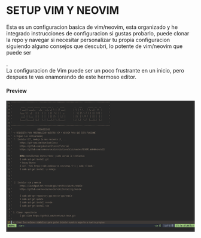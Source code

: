# SETUP  VIM Y NEOVIM
<p>Esta es un configuracion basica de vim/neovim, esta organizado y he integrado instrucciones de configuracion si gustas probarlo, puede clonar la repo y navegar si necesitar personalizar tu propia configuracion siguiendo alguno consejos que descubri, lo potente de vim/neovim que puede ser</p>.<br> 
La configuracion de Vim puede ser un poco frustrante en un inicio, pero despues te vas enamorando de este hermoso editor. 

<h4>Preview</h4>
<p><img src="https://github.com/AventuraJr/Labs-SpeedTest/blob/main/Screenshot%20from%202022-03-01%2022-45-54.png" alt="Synthwave" height="350" width="900"></p>

